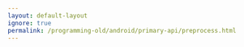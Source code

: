 ```yaml
---
layout: default-layout
ignore: true
permalink: /programming-old/android/primary-api/preprocess.html
---
```

